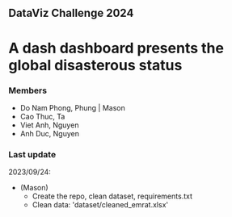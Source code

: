 ## DataViz Challenge 2024
# A dash dashboard presents the global disasterous status


### Members
- Do Nam Phong, Phung | Mason
- Cao Thuc, Ta
- Viet Anh, Nguyen
- Anh Duc, Nguyen


### Last update
2023/09/24: 
- (Mason) 
    - Create the repo, clean dataset, requirements.txt
    - Clean data: 'dataset/cleaned_emrat.xlsx'
